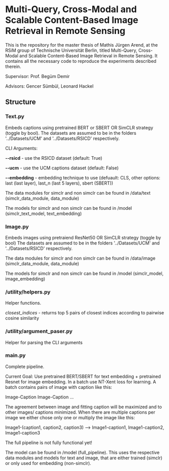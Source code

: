 # Multi-Query, Cross-Modal and Scalable Content-Based Image Retrieval in Remote Sensing

This is the repository for the master thesis of Mathis Jürgen Arend, at the RSiM group of Technische Universität Berlin, titled Multi-Query, Cross-Modal and Scalable Content-Based Image Retrieval in Remote Sensing. It contains all the necessary code to reproduce the experiments described therein.


Supervisor: Prof. Begüm Demir

Advisors: Gencer Sümbül, Leonard Hackel



## Structure

### Text.py

Embeds captions using pretrained BERT or SBERT OR SimCLR strategy (toggle by bool). The datasets are assumed to be in the folders '../Datasets/UCM' and '../Datasets/RSICD' 
respectively.

CLI Arguments:


**--rsicd** - use the RSICD dataset (default: True)

**--ucm** - use the UCM captions dataset (default: False)

**--embedding** - embedding technique to use (defuault: CLS, other options: last (last layer), last_n (last 5 layers), sbert (SBERT))


The data modules for simclr and non simclr can be found in /data/text (simclr_data_module, data_module)

The models for simclr and non simclr can be found in /model (simclr_text_model, text_embedding)

### Image.py

Embeds images using pretraiend ResNet50 OR SimCLR strategy (toggle by bool) The datasets are assumed to be in the folders '../Datasets/UCM' and '../Datasets/RSICD' respectively.

The data modules for simclr and non simclr can be found in /data/image (simclr_data_module, data_module)

The models for simclr and non simclr can be found in /model (simclr_model, image_embedding)

### /utility/helpers.py

Helper functions. 

*closest_indices* - returns top 5 pairs of closest indices according to pairwise cosine similarity

### /utility/argument_paser.py

Helper for parsing the CLI arguments


### main.py

Complete pipeline. 

Current Goal: Use pretrained BERT/SBERT for text embedding + pretrained Resnet for image embedding. In a batch use NT-Xent loss for learning. A batch contains pairs of image with caption like this:

Image-Caption
Image-Caption
...

The agreement between image and fitting caption will be maximized and to other images/ captions minimized. When there are multiple captions per image we either chose only one or multiply the image like this:

Image1-(caption1, caption2, caption3) --> Image1-caption1, Image1-caption2, Image1-caption3


The full pipeline is not fully functional yet!

The model can be found in /model (full_pipeline). This uses the respective data modules and models for text and image, that are either trained (simclr) or only used for embedding (non-simclr).
